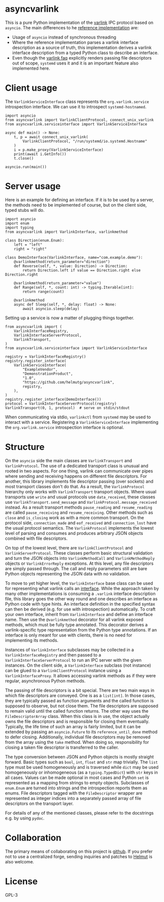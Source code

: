 asyncvarlink
============

This is a pure Python implementation of the [varlink](https://varlink.org) IPC
protocol based on `asyncio`. The main differences to he [reference
implementation](https://github.com/varlink/python) are:

 * Usage of `asyncio` instead of synchronous threading
 * Where the reference implementation parses a varlink interface description
   as a source of truth, this implementation derives a varlink interface
   description from a typed Python class to describe an interface.
 * Even though the [varlink faq](https://varlink.org/FAQ) explicitly renders
   passing file descriptors out of scope, `systemd` uses it and it is an
   important feature also implemented here.

Client usage
============

The `VarlinkServiceInterface` class represents the `org.varlink.service`
introspection interface. We can use it to introspect `systemd-hostnamed`.

    import asyncio
    from asyncvarlink import VarlinkClientProtocol, connect_unix_varlink
    from asyncvarlink.serviceinterface import VarlinkServiceInterface

    async def main() -> None:
        t, p = await connect_unix_varlink(
            VarlinkClientProtocol, "/run/systemd/io.systemd.Hostname"
        )
        i = p.make_proxy(VarlinkServiceInterface)
        print(await i.GetInfo())
        t.close()

    asyncio.run(main())

Server usage
============

Here is an example for defining an interface. If it is to be used by a server,
the methods need to be implemented of course, but on the client side, typed
stubs will do.

    import asyncio
    import enum
    import typing
    from asyncvarlink import VarlinkInterface, varlinkmethod

    class Direction(enum.Enum):
        left = "left"
        right = "right"

    class DemoInterface(VarlinkInterface, name="com.example.demo"):
        @varlinkmethod(return_parameter="direction")
        def Reverse(self, *, value: Direction) -> Direction:
            return Direction.left if value == Direction.right else Direction.right

        @varlinkmethod(return_parameter="value")
        def Range(self, *, count: int) -> typing.Iterable[int]:
            return range(count)

        @varlinkmethod
        async def Sleep(self, *, delay: float) -> None:
            await asyncio.sleep(delay)

Setting up a service is now a matter of plugging things together.

    from asyncvarlink import (
        VarlinkInterfaceRegistry,
        VarlinkInterfaceServerProtocol,
        VarlinkTransport,
    )
    from asyncvarlink.serviceinterface import VarlinkServiceInterface

    registry = VarlinkInterfaceRegistry()
    registry.register_interface(
        VarlinkServiceInterface(
            "ExampleVendor",
            "DemonstrationProduct",
            "1.0",
            "https://github.com/helmutg/asyncvarlink",
            registry,
        ),
    )
    registry.register_interface(DemoInterface())
    protocol = VarlinkInterfaceServerProtocol(registry)
    VarlinkTransport(0, 1, protocol)  # serve on stdin/stdout

When communicating via stdio, `varlinkctl` from `systemd` may be used to
interact with a service. Registering a `VarlinkServiceInterface` implementing
the `org.varlink.service` introspection interface is optional.

Structure
=========

On the `asyncio` side the main classes are `VarlinkTransport` and
`VarlinkProtocol`. The use of a dedicated transport class is unusual and rooted
in two aspects. For one thing, varlink can communicate over pipes where sending
and receiving happens on different file descriptors. For another, this library
implements file descriptor passing (over sockets) and most transport classes
don't do that. As a result, the `VarlinkProtocol` hierarchy only works with
`VarlinkTransport` transport objects. Where usual transports use `write` and
usual protocols use `data_received`, these classes use
`VarlinkTransport.send_message` and `VarlinkProtocol.message_received` instead.
As a result transport methods `pause_reading` and `resume_reading` are called
`pause_receiving` and `resume_receiving`. Other methods such as `close` and
`is_closing` work as with a more common transport. On the protocol side,
`connection_made` and `eof_received` and `connection_lost` have the usual
protocol semantics. The `VarlinkProtocol` implements the lowest level of
parsing and consumes and produces arbitrary JSON objects combined with file
descriptors.

On top of the lowest level, there are `VarlinkClientProtocol` and
`VarlinkServerProtocol`. These classes perform basic structural validation and
turn the JSON objects into `VarlinkMethodCall` and `VarlinkMethodReply` objects
or `VarlinkErrorReply` exceptions. At this level, any file descriptors are
simply passed through. The call and reply parameters still are bare Python
objects representing the JSON data with no validation.

To move to yet higher level, the `VarlinkInterface` base class can be used for
representing what varlink calls an
[interface](https://varlink.org/Interface-Definition). While the approach taken
by many other implementations is consuming a `.varlink` interface description
file, this library goes the other way round and one describes an interface as
Python code with type hints. An interface definition in the specified syntax
can then be derived (e.g. for use with introspection) automatically. To craft
your own interface, inherit from `VarlinkInterface` and define an interface
name. Then use the `@varlinkmethod` decorator for all varlink exposed methods,
which must be fully type annotated. This decorator derives a varlink-specific
type representation from the Python type annotations. If an interface is only
meant for use with clients, there is no need for implementing its methods.

Instances of `VarlinkInterface` subclasses may be collected in a
`VarlinkInterfaceRegistry` and then passed to a
`VarlinkInterfaceServerProtocol` to run an IPC server with the given instances.
On the client side, a `VarlinkInterface` subclass (not instance) can be glued
to a `VarlinkClientProtocol` instance using a `VarlinkInterfaceProxy`. It
allows accessing varlink methods as if they were regular, asynchronous Python
methods.

The passing of file descriptors is a bit special. There are two main ways in
which file descriptors are conveyed. One is as a `list[int]`. In those cases,
they are typically passed as function arguments and the called function is
supposed to observe, but not close them. The file descriptors are supposed to
remain valid until the called function returns. The other way uses the
`FileDescriptorArray` class. When this class is in use, the object actually
owns the file descriptors and is responsible for closing them eventually.
Typically, the life time of such an array is fairly limited, but it can be
extended by passing an `asyncio.Future` to its `reference_until_done` method to
defer closing. Additionally, individual file descriptors may be removed from
the array using the `take` method. When doing so, responsibility for closing a
taken file descriptor is transferred to the caller.

The type conversion between JSON and Python objects is mostly straight forward.
Basic types such as `bool`, `int`, `float` and `str` map trivially. The `list`
type must be used homogeneously and is traversed while `dict` may be used
homogeneously or inhomogeneous (as a `typing.TypedDict`) with `str` keys in all
cases. Values can be made optional in most cases and Python `set` is
represented as a mapping from strings to empty objects. Subclasses of
`enum.Enum` are turned into strings and the introspection reports them as
enums. File descriptors tagged with the `FileDescriptor` wrapper are
represented as integer indices into a separately passed array of file
descriptors on the transport layer.

For details of any of the mentioned classes, please refer to the docstrings
e.g. by using `pydoc`.

Collaboration
=============

The primary means of collaborating on this project is
[github](https://github.com/helmutg/asyncvarlink). If you prefer not to use a
centralized forge, sending inquiries and patches to
[Helmut](mailto:helmut@subdivi.de?Subject=asyncvarlink) is also welcome.

License
=======

GPL-3
